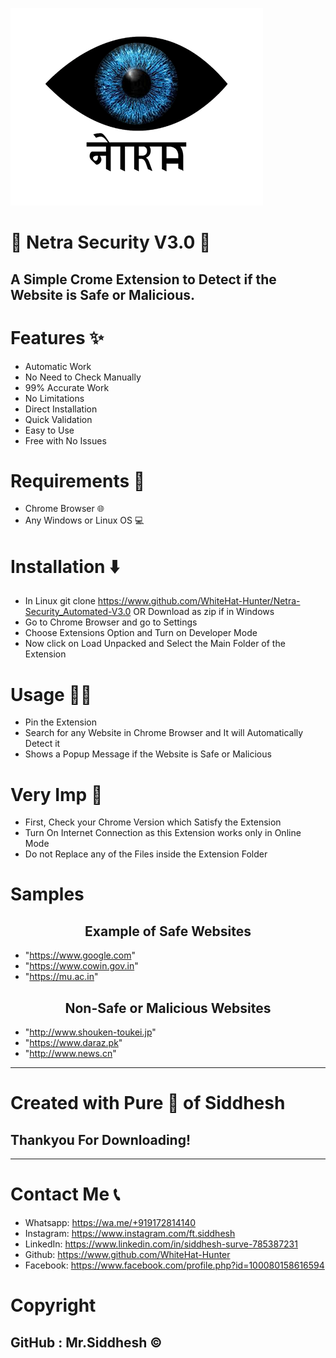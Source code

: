 ![](logo.png)
<h1 style=bold>🔰 Netra Security V3.0 🔰</h1>

## A Simple Crome Extension to Detect if the Website is Safe or Malicious.

# Features ✨
- Automatic Work
- No Need to Check Manually
- 99% Accurate Work
- No Limitations
- Direct Installation
- Quick Validation
- Easy to Use
- Free with No Issues

# Requirements 📂
- Chrome Browser 🌐
- Any Windows or Linux OS 💻

# Installation ⬇️
- In Linux git clone https://www.github.com/WhiteHat-Hunter/Netra-Security_Automated-V3.0  OR  Download as zip if in Windows
- Go to Chrome Browser and go to Settings
- Choose Extensions Option and Turn on Developer Mode
- Now click on Load Unpacked and Select the Main Folder of the Extension

# Usage 👨‍💻
- Pin the Extension
- Search for any Website in Chrome Browser and It will Automatically Detect it
- Shows a Popup Message if the Website is Safe or Malicious

# Very Imp 🔴
- First, Check your Chrome Version which Satisfy the Extension
- Turn On Internet Connection as this Extension works only in Online Mode
- Do not Replace any of the Files inside the Extension Folder

# Samples

<h2 align="center"> Example of Safe Websites </h2>

- "https://www.google.com"
- "https://www.cowin.gov.in"
- "https://mu.ac.in"

<h2 align="center"> Non-Safe or Malicious Websites </h2>

- "http://www.shouken-toukei.jp"
- "https://www.daraz.pk"
- "http://www.news.cn"

--------------------------------------------------------------------------------------------------------------------

<h1>Created with Pure 🖤 of Siddhesh</h1>

<h2 style=Bold>Thankyou For Downloading!</h2>

--------------------------------------------------------------------------------------------------------------------

# Contact Me 📞
- Whatsapp: https://wa.me/+919172814140
- Instagram: https://www.instagram.com/ft.siddhesh
- LinkedIn: https://www.linkedin.com/in/siddhesh-surve-785387231
- Github: https://www.github.com/WhiteHat-Hunter
- Facebook: https://www.facebook.com/profile.php?id=100080158616594

# Copyright
## GitHub : Mr.Siddhesh ©️
